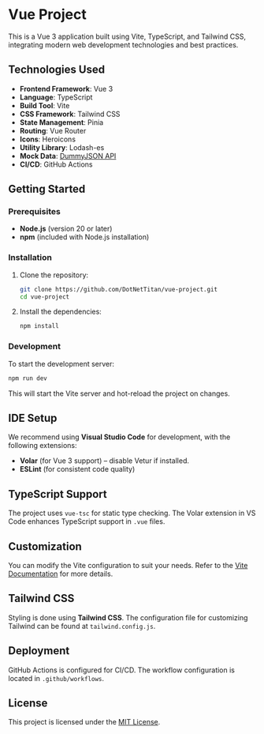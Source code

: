 
# Vue Project

This is a Vue 3 application built using Vite, TypeScript, and Tailwind CSS, integrating modern web development technologies and best practices.

## Technologies Used

- **Frontend Framework**: Vue 3
- **Language**: TypeScript
- **Build Tool**: Vite
- **CSS Framework**: Tailwind CSS
- **State Management**: Pinia
- **Routing**: Vue Router
- **Icons**: Heroicons
- **Utility Library**: Lodash-es
- **Mock Data**: [DummyJSON API](https://dummyjson.com/)
- **CI/CD**: GitHub Actions

## Getting Started

### Prerequisites

- **Node.js** (version 20 or later)
- **npm** (included with Node.js installation)

### Installation

1. Clone the repository:
   ```bash
   git clone https://github.com/DotNetTitan/vue-project.git
   cd vue-project
   ```

2. Install the dependencies:
   ```bash
   npm install
   ```

### Development

To start the development server:
```bash
npm run dev
```

This will start the Vite server and hot-reload the project on changes.

## IDE Setup

We recommend using **Visual Studio Code** for development, with the following extensions:
- **Volar** (for Vue 3 support) – disable Vetur if installed.
- **ESLint** (for consistent code quality)

## TypeScript Support

The project uses `vue-tsc` for static type checking. The Volar extension in VS Code enhances TypeScript support in `.vue` files.

## Customization

You can modify the Vite configuration to suit your needs. Refer to the [Vite Documentation](https://vitejs.dev/config/) for more details.

## Tailwind CSS

Styling is done using **Tailwind CSS**. The configuration file for customizing Tailwind can be found at `tailwind.config.js`.

## Deployment

GitHub Actions is configured for CI/CD. The workflow configuration is located in `.github/workflows`.

## License

This project is licensed under the [MIT License](LICENSE).